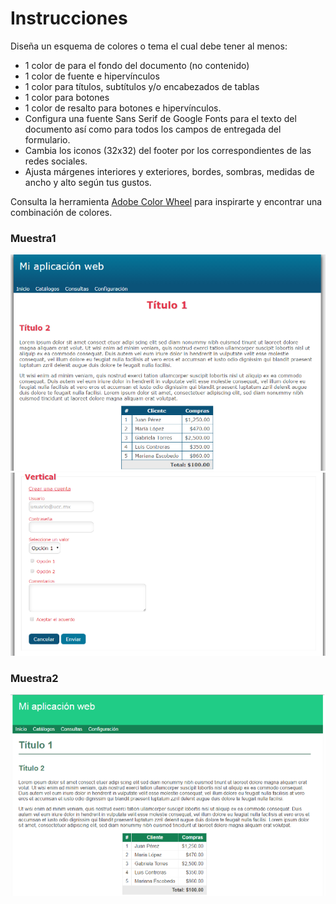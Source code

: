 # Instrucciones
Diseña un esquema de colores o tema el cual debe tener al menos:
* 1 color de para el fondo del documento (no contenido)
* 1 color de fuente e hipervínculos
* 1 color para títulos, subtítulos y/o encabezados de tablas
* 1 color para botones
* 1 color de resalto para botones e hipervínculos.
* Configura una fuente Sans Serif de Google Fonts para el texto del documento así como para todos los campos de entregada del formulario.
* Cambia los iconos (32x32) del footer por los correspondientes de las redes sociales.
* Ajusta márgenes interiores y exteriores, bordes, sombras, medidas de ancho y alto según tus gustos.

Consulta la herramienta [Adobe Color Wheel](https://color.adobe.com/es/create/color-wheel/) para inspirarte y encontrar una combinación de colores.

### Muestra1
![](muestra1.png?raw=true, "Muestra" )
![](muestra1b.png?raw=true, "Muestra" )

### Muestra2
![](muestra2.png?raw=true, "Muestra")

